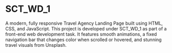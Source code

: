 # SCT_WD_1
A modern, fully responsive Travel Agency Landing Page built using HTML, CSS, and JavaScript. This project is developed under SCT_WD_1 as part of a front-end web development task. It features smooth animations, a fixed navigation bar that changes color when scrolled or hovered, and stunning travel visuals from Unsplash.

